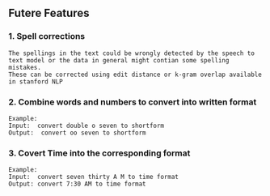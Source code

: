 ## Futere Features

### 1. Spell corrections

```
The spellings in the text could be wrongly detected by the speech to text model or the data in general might contian some spelling mistakes.
These can be corrected using edit distance or k-gram overlap available in stanford NLP
```

### 2. Combine words and numbers to convert into written format

```
Example: 
Input:  convert double o seven to shortform
Output:  convert oo seven to shortform
```

### 3. Covert Time into the corresponding format

```
Example:
Input:	convert seven thirty A M to time format
Output:	convert 7:30 AM to time format
```

